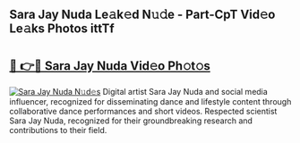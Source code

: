 ## Sara Jay Nuda Le𝚊k𝚎d N𝚞𝚍e - Part-CpT Vid𝚎o Le𝚊ks Photos ittTf

# <h2><a href="http://fbbr08u.evod.top/?m=Sara+Jay+Nuda">🔗 👉🔴 Sara Jay Nuda Vid𝚎o Ph𝚘t𝚘s</a></h2>

[![Sara Jay Nuda N𝚞d𝚎s](https://i.imgur.com/8V9OHl7.gif)](http://fbbr08u.evod.top/?m=Sara+Jay+Nuda)
Digital artist Sara Jay Nuda and social media influencer, recognized for disseminating dance and lifestyle content through collaborative dance performances and short videos. Respected scientist Sara Jay Nuda, recognized for their groundbreaking research and contributions to their field. 

